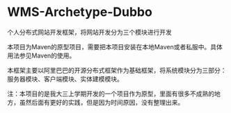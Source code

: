 WMS-Archetype-Dubbo
===================

个人分布式网站开发框架，将网站开发分为三个模块进行开发


本项目为Maven的原型项目，需要把本项目安装在本地Maven或者私服中。具体用法参见Maven的使用。

本框架主要以阿里巴巴的开源分布式框架作为基础框架，将系统模块分为三部分：服务器模块、客户端模块、实体建模模块。

注：本项目的是我大三上学期开发的一个项目作为原型，里面有很多不成熟的地方，虽然后面有更好的实践，但是因为时间原因，没有整理出来。

